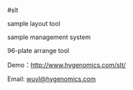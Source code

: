 #slt

sample layout tool

sample management system

96-plate arrange tool

Demo：http://www.hygenomics.com/slt/

Email: wuyl@hygenomics.com

